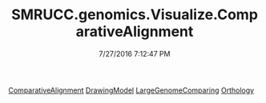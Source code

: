 ﻿---
title: SMRUCC.genomics.Visualize.ComparativeAlignment
date: 7/27/2016 7:12:47 PM
---

[ComparativeAlignment](T-SMRUCC.genomics.Visualize.ComparativeAlignment.ComparativeAlignment.html)
[DrawingModel](T-SMRUCC.genomics.Visualize.ComparativeAlignment.DrawingModel.html)
[LargeGenomeComparing](T-SMRUCC.genomics.Visualize.ComparativeAlignment.LargeGenomeComparing.html)
[Orthology](T-SMRUCC.genomics.Visualize.ComparativeAlignment.Orthology.html)
